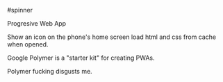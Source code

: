 #spinner

Progresive Web App

Show an icon on the phone's home screen
load html and css from cache when opened.

Google Polymer is a "starter kit"
for creating PWAs.

Polymer fucking disgusts me.

